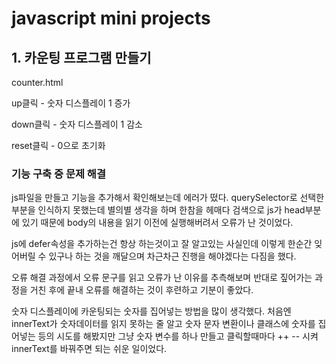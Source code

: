 # javascript mini projects

## 1. 카운팅 프로그램 만들기
counter.html

up클릭 - 숫자 디스플레이 1 증가

down클릭 - 숫자 디스플레이 1 감소

reset클릭 - 0으로 초기화


### 기능 구축 중 문제 해결
js파일을 만들고 기능을 추가해서 확인해보는데 에러가 떴다. querySelector로 선택한 부분을 인식하지 못했는데 별의별 생각을 하며 한참을 헤매다 검색으로 js가 head부분에 있기 때문에 body의 내용을 읽기 이전에 실행해버려서 오류가 난 것이었다.

js에 defer속성을 추가하는건 항상 하는것이고 잘 알고있는 사실인데 이렇게 한순간 잊어버릴 수 있구나 하는 것을 깨달으며 차근차근 진행을 해야겠다는 다짐을 했다.

오류 해결 과정에서 오류 문구를 읽고 오류가 난 이유를 추측해보며 반대로 짚어가는 과정을 거친 후에 끝내 오류를 해결하는 것이 후련하고 기분이 좋았다.

숫자 디스플레이에 카운팅되는 숫자를 집어넣는 방법을 많이 생각했다. 처음엔 innerText가 숫자데이터를 읽지 못하는 줄 알고 숫자 문자 변환이나 클래스에 숫자를 집어넣는 등의 시도를 해봤지만 그냥 숫자 변수를 하나 만들고 클릭할때마다 ++ -- 시켜 innerText를 바꿔주면 되는 쉬운 일이었다.
